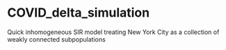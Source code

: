 # COVID_delta_simulation
Quick inhomogeneous SIR model treating New York City as a collection of weakly connected subpopulations
